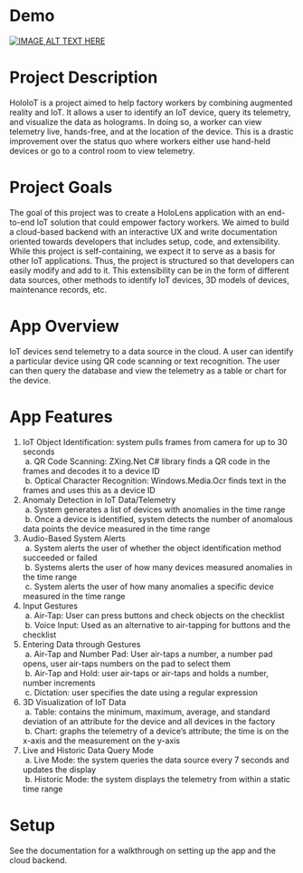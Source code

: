 # Demo
[![IMAGE ALT TEXT HERE](https://img.youtube.com/vi/hUb1yoDHlrg/0.jpg)](https://www.youtube.com/watch?v=hUb1yoDHlrg)

# Project Description
HoloIoT is a project aimed to help factory workers by combining augmented reality and IoT. It allows a user to identify an IoT device, query its telemetry, and visualize the data as holograms. In doing so, a worker can view telemetry live, hands-free, and at the location of the device. This is a drastic improvement over the status quo where workers either use hand-held devices or go to a control room to view telemetry.  

# Project Goals
The goal of this project was to create a HoloLens application with an end-to-end IoT solution that could empower factory workers. We aimed to build a cloud-based backend with an interactive UX and write documentation oriented towards developers that includes setup, code, and extensibility. While this project is self-containing, we expect it to serve as a basis for other IoT applications. Thus, the project is structured so that developers can easily modify and add to it. This extensibility can be in the form of different data sources, other methods to identify IoT devices, 3D models of devices, maintenance records, etc. 

# App Overview  
IoT devices send telemetry to a data source in the cloud. A user can identify a particular device using QR code scanning or text recognition. The user can then query the database and view the telemetry as a table or chart for the device. 

# App Features
1.	IoT Object Identification: system pulls frames from camera for up to 30 seconds <br />
  &nbsp;a.	QR Code Scanning: ZXing.Net C# library finds a QR code in the frames and decodes it to a device ID <br />
  &nbsp;b.	Optical Character Recognition: Windows.Media.Ocr finds text in the frames and uses this as a device ID <br />
2.	Anomaly Detection in IoT Data/Telemetry <br />
  &nbsp;a.	System generates a list of devices with anomalies in the time range <br />
  &nbsp;b.	Once a device is identified, system detects the number of anomalous data points the device measured in the time range <br />
3.	 Audio-Based System Alerts <br />
  &nbsp;a.	System alerts the user of whether the object identification method succeeded or failed <br />
  &nbsp;b.	Systems alerts the user of how many devices measured anomalies in the time range <br />
  &nbsp;c.	System alerts the user of how many anomalies a specific device measured in the time range <br />
4.	Input Gestures <br />
  &nbsp;a.	Air-Tap: User can press buttons and check objects on the checklist <br />
  &nbsp;b.	Voice Input: Used as an alternative to air-tapping for buttons and the checklist <br />
5.	Entering Data through Gestures <br />
  &nbsp;a.	Air-Tap and Number Pad: User air-taps a number, a number pad opens, user air-taps numbers on the pad to select them <br />
  &nbsp;b.	Air-Tap and Hold: user air-taps or air-taps and holds a number, number increments <br />
  &nbsp;c.	Dictation: user specifies the date using a regular expression  <br />
6.	3D Visualization of IoT Data <br />
  &nbsp;a.	Table: contains the minimum, maximum, average, and standard deviation of an attribute for the device and all devices in the factory <br />
  &nbsp;b.	Chart: graphs the telemetry of a device’s attribute; the time is on the x-axis and the measurement on the y-axis <br />
7.	Live and Historic Data Query Mode <br />
  &nbsp;a.	Live Mode: the system queries the data source every 7 seconds and updates the display <br />
  &nbsp;b.	Historic Mode: the system displays the telemetry from within a static time range <br />

# Setup
See the documentation for a walkthrough on setting up the app and the cloud backend.

